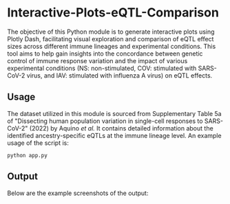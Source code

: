 # Interactive-Plots-eQTL-Comparison

The objective of this Python module is to generate interactive plots using Plotly Dash, facilitating visual exploration and comparison of eQTL effect sizes across different immune lineages and experimental conditions. This tool aims to help gain insights into the concordance between genetic control of immune response variation and the impact of various experimental conditions (NS: non-stimulated, COV: stimulated with SARS-CoV-2 virus, and IAV: stimulated with influenza A virus) on eQTL effects.

## Usage
The dataset utilized in this module is sourced from Supplementary Table 5a of "Dissecting human population variation in single-cell responses to SARS-CoV-2" (2022) by Aquino *et al.* It contains detailed information about the identified ancestry-specific eQTLs at the immune lineage level. An example usage of the script is:

```
python app.py
```
## Output
Below are the example screenshots of the output:

